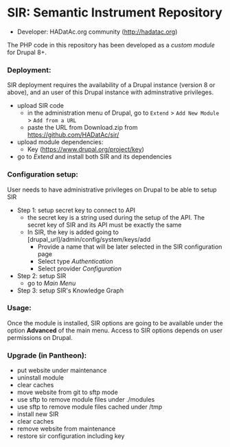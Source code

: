 # SIR: Semantic Instrument Repository

* Developer: HADatAc.org community (http://hadatac.org)

The PHP code in this repository has been developed as a <i>custom module</i> for Drupal 8+. 

### Deployment: 

SIR deployment requires the availability of a Drupal instance (version 8 or above), and an user of this Drupal instance with adminstrative privileges. 

* upload SIR code
  * in the administration menu of Drupal, go to `Extend` > `Add New Module` > `Add from a URL`
  * paste the URL from Download.zip from https://github.com/HADatAc/sir/
* upload module dependencies:
  * Key (https://www.drupal.org/project/key)
* go to <i>Extend</i> and install both SIR and its dependencies
 
### Configuration setup:

User needs to have administrative privileges on Drupal to be able to setup SIR

* Step 1: setup secret key to connect to API
  * the secret key is a string used during the setup of the API. The secret key of SIR and its API must be exactly the same
  * In SIR, the key is added going to [drupal_url]/admin/config/system/keys/add
    * Provide a name that will be later selected in the SIR configuration page
    * Select type <i>Authentication</i>
    * Select provider <i>Configuration</i>
* Step 2: setup SIR
  * go to <i>Main Menu</i> 
* Step 3: setup SIR's Knowledge Graph

### Usage:

Once the module is installed, SIR options are going to be available under the option <b>Advanced</b> of the main menu. Access to SIR options depends on user permissions on Drupal. 

### Upgrade (in Pantheon): 

* put website under maintenance
* uninstall module
* clear caches
* move website from git to sftp mode
* use sftp to remove module files under ./modules
* use sftp to remove module files cached under /tmp
* install new SIR
* clear caches
* remove website from maintenance
* restore sir configuration including key

  
